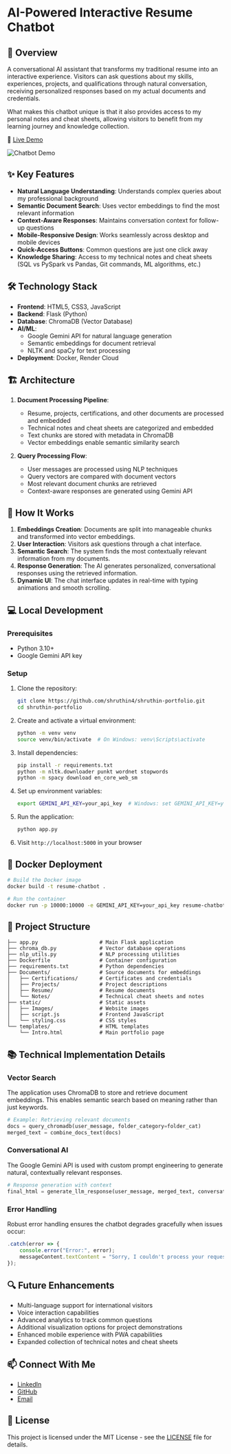# AI-Powered Interactive Resume Chatbot

## 🤖 Overview

A conversational AI assistant that transforms my traditional resume into an interactive experience. Visitors can ask questions about my skills, experiences, projects, and qualifications through natural conversation, receiving personalized responses based on my actual documents and credentials.

What makes this chatbot unique is that it also provides access to my personal notes and cheat sheets, allowing visitors to benefit from my learning journey and knowledge collection.

🔗 [Live Demo](https://shruthin-portfolio.onrender.com/)

![Chatbot Demo](./static/Images/chatbot-demo.gif)

## ✨ Key Features

- **Natural Language Understanding**: Understands complex queries about my professional background
- **Semantic Document Search**: Uses vector embeddings to find the most relevant information
- **Context-Aware Responses**: Maintains conversation context for follow-up questions
- **Mobile-Responsive Design**: Works seamlessly across desktop and mobile devices
- **Quick-Access Buttons**: Common questions are just one click away
- **Knowledge Sharing**: Access to my technical notes and cheat sheets (SQL vs PySpark vs Pandas, Git commands, ML algorithms, etc.)

## 🛠️ Technology Stack

- **Frontend**: HTML5, CSS3, JavaScript
- **Backend**: Flask (Python)
- **Database**: ChromaDB (Vector Database)
- **AI/ML**:
  - Google Gemini API for natural language generation
  - Semantic embeddings for document retrieval
  - NLTK and spaCy for text processing
- **Deployment**: Docker, Render Cloud

## 🏗️ Architecture


1. **Document Processing Pipeline**:
   - Resume, projects, certifications, and other documents are processed and embedded
   - Technical notes and cheat sheets are categorized and embedded
   - Text chunks are stored with metadata in ChromaDB
   - Vector embeddings enable semantic similarity search

2. **Query Processing Flow**:
   - User messages are processed using NLP techniques
   - Query vectors are compared with document vectors
   - Most relevant document chunks are retrieved
   - Context-aware responses are generated using Gemini API

## 🚀 How It Works

1. **Embeddings Creation**: Documents are split into manageable chunks and transformed into vector embeddings.
2. **User Interaction**: Visitors ask questions through a chat interface.
3. **Semantic Search**: The system finds the most contextually relevant information from my documents.
4. **Response Generation**: The AI generates personalized, conversational responses using the retrieved information.
5. **Dynamic UI**: The chat interface updates in real-time with typing animations and smooth scrolling.

## 💻 Local Development

### Prerequisites

- Python 3.10+
- Google Gemini API key

### Setup

1. Clone the repository:
   ```bash
   git clone https://github.com/shruthin4/shruthin-portfolio.git
   cd shruthin-portfolio
   ```

2. Create and activate a virtual environment:
   ```bash
   python -m venv venv
   source venv/bin/activate  # On Windows: venv\Scripts\activate
   ```

3. Install dependencies:
   ```bash
   pip install -r requirements.txt
   python -m nltk.downloader punkt wordnet stopwords
   python -m spacy download en_core_web_sm
   ```

4. Set up environment variables:
   ```bash
   export GEMINI_API_KEY=your_api_key  # Windows: set GEMINI_API_KEY=your_api_key
   ```

5. Run the application:
   ```bash
   python app.py
   ```

6. Visit `http://localhost:5000` in your browser

## 🐳 Docker Deployment

```bash
# Build the Docker image
docker build -t resume-chatbot .

# Run the container
docker run -p 10000:10000 -e GEMINI_API_KEY=your_api_key resume-chatbot
```

## 📂 Project Structure

```
├── app.py                    # Main Flask application
├── chroma_db.py              # Vector database operations
├── nlp_utils.py              # NLP processing utilities
├── Dockerfile                # Container configuration
├── requirements.txt          # Python dependencies
├── Documents/                # Source documents for embeddings
│   ├── Certifications/       # Certificates and credentials
│   ├── Projects/             # Project descriptions
│   ├── Resume/               # Resume documents
│   └── Notes/                # Technical cheat sheets and notes
├── static/                   # Static assets
│   ├── Images/               # Website images
│   ├── script.js             # Frontend JavaScript
│   └── styling.css           # CSS styles
└── templates/                # HTML templates
    └── Intro.html            # Main portfolio page
```

## 📚 Technical Implementation Details

### Vector Search
The application uses ChromaDB to store and retrieve document embeddings. This enables semantic search based on meaning rather than just keywords.

```python
# Example: Retrieving relevant documents
docs = query_chromadb(user_message, folder_category=folder_cat)
merged_text = combine_docs_text(docs)
```

### Conversational AI
The Google Gemini API is used with custom prompt engineering to generate natural, contextually relevant responses.

```python
# Response generation with context
final_html = generate_llm_response(user_message, merged_text, conversation_history)
```

### Error Handling
Robust error handling ensures the chatbot degrades gracefully when issues occur:

```javascript
.catch(error => {
    console.error("Error:", error);
    messageContent.textContent = "Sorry, I couldn't process your request. Please try again.";
});
```

## 🔍 Future Enhancements

- Multi-language support for international visitors
- Voice interaction capabilities
- Advanced analytics to track common questions
- Additional visualization options for project demonstrations
- Enhanced mobile experience with PWA capabilities
- Expanded collection of technical notes and cheat sheets

## 📫 Connect With Me

- [LinkedIn](https://www.linkedin.com/in/shruthin-reddy-sainapuram/)
- [GitHub](https://github.com/shruthin4)
- [Email](mailto:shruthinreddysainapuram@gmail.com)

## 📜 License

This project is licensed under the MIT License - see the [LICENSE](LICENSE) file for details.
